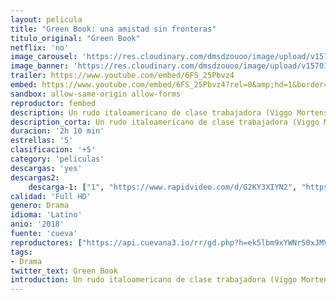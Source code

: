 ```yaml
---
layout: pelicula
title: "Green Book: una amistad sin fronteras"
titulo_original: "Green Book"
netflix: 'no'
image_carousel: 'https://res.cloudinary.com/dmsdzouoo/image/upload/v1570158464/green-min_vi2efb.jpg'
image_banner: 'https://res.cloudinary.com/dmsdzouoo/image/upload/v1570158465/green-book-oscar-k5MC--1248x698_abc-min_ds98ej.jpg'
trailer: https://www.youtube.com/embed/6FS_25Pbvz4
embed: https://www.youtube.com/embed/6FS_25Pbvz4?rel=0&amp;hd=1&border=0&wmode=opaque&enablejsapi=1&modestbranding=1&controls=1&showinfo=1
sandbox: allow-same-origin allow-forms
reproductor: fembed
description: Un rudo italoamericano de clase trabajadora (Viggo Mortensen) se convierte en el chófer de un refinado pianista afroamericano (Mahershala Ali) en la década de 1960 en el sur de Estados Unidos.
description_corta: Un rudo italoamericano de clase trabajadora (Viggo Mortensen) se convierte en el chófer de un refinado pianista afroamericano (Mahershala Ali) en la década de 1960 en el sur de Estados Unidos.
duracion: '2h 10 min'
estrellas: '5'
clasificacion: '+5'
category: 'peliculas'
descargas: 'yes'
descargas2:
    descarga-1: ["1", "https://www.rapidvideo.com/d/G2KY3XIYN2", "https://www.google.com/s2/favicons?domain=openload.co","OpenLoad","https://res.cloudinary.com/imbriitneysam/image/upload/v1541473684/mexico.png", "Latino", "Full HD"]
calidad: 'Full HD'
genero: Drama
idioma: 'Latino'
anio: '2018'
fuente: 'cueva'
reproductores: ["https://api.cuevana3.io/rr/gd.php?h=ek5lbm9xYWNrS0xJMVp5b21KREk0dFBLbjVkaHhkRGdrOG1jbnBpUnhhS1Z2V1dLbnBhWDFMMllabnlHbVpQbXhhdUNqSXZScUt6TjFIOW1nN0tSNjdpU3FadVkyUT09"]
tags:
- Drama
twitter_text: Green Book
introduction: Un rudo italoamericano de clase trabajadora (Viggo Mortensen) se convierte en el chófer de un refinado pianista afroamericano (Mahershala Ali) en la década de 1960 en el sur de Estados Unidos.
---
```



 







